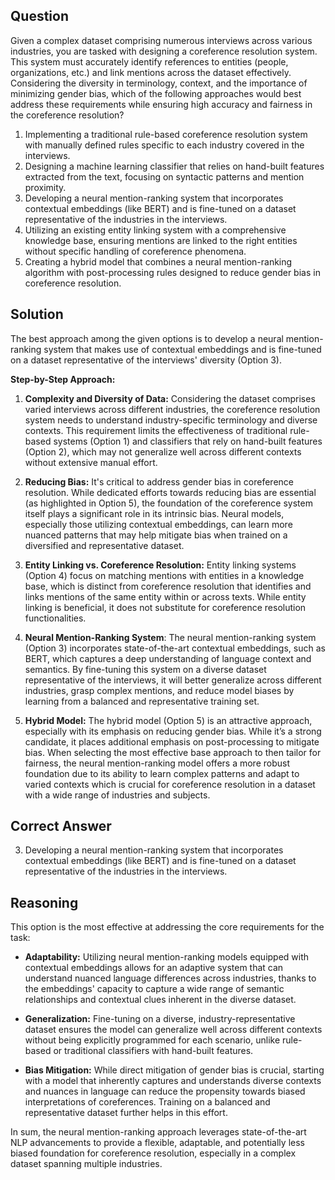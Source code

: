 ## Question
Given a complex dataset comprising numerous interviews across various industries, you are tasked with designing a coreference resolution system. This system must accurately identify references to entities (people, organizations, etc.) and link mentions across the dataset effectively. Considering the diversity in terminology, context, and the importance of minimizing gender bias, which of the following approaches would best address these requirements while ensuring high accuracy and fairness in the coreference resolution?

1. Implementing a traditional rule-based coreference resolution system with manually defined rules specific to each industry covered in the interviews.
2. Designing a machine learning classifier that relies on hand-built features extracted from the text, focusing on syntactic patterns and mention proximity.
3. Developing a neural mention-ranking system that incorporates contextual embeddings (like BERT) and is fine-tuned on a dataset representative of the industries in the interviews.
4. Utilizing an existing entity linking system with a comprehensive knowledge base, ensuring mentions are linked to the right entities without specific handling of coreference phenomena.
5. Creating a hybrid model that combines a neural mention-ranking algorithm with post-processing rules designed to reduce gender bias in coreference resolution.

## Solution
The best approach among the given options is to develop a neural mention-ranking system that makes use of contextual embeddings and is fine-tuned on a dataset representative of the interviews' diversity (Option 3). 

**Step-by-Step Approach:**
1. **Complexity and Diversity of Data:** Considering the dataset comprises varied interviews across different industries, the coreference resolution system needs to understand industry-specific terminology and diverse contexts. This requirement limits the effectiveness of traditional rule-based systems (Option 1) and classifiers that rely on hand-built features (Option 2), which may not generalize well across different contexts without extensive manual effort.
   
2. **Reducing Bias:** It's critical to address gender bias in coreference resolution. While dedicated efforts towards reducing bias are essential (as highlighted in Option 5), the foundation of the coreference system itself plays a significant role in its intrinsic bias. Neural models, especially those utilizing contextual embeddings, can learn more nuanced patterns that may help mitigate bias when trained on a diversified and representative dataset.

3. **Entity Linking vs. Coreference Resolution:** Entity linking systems (Option 4) focus on matching mentions with entities in a knowledge base, which is distinct from coreference resolution that identifies and links mentions of the same entity within or across texts. While entity linking is beneficial, it does not substitute for coreference resolution functionalities.

4. **Neural Mention-Ranking System**: The neural mention-ranking system (Option 3) incorporates state-of-the-art contextual embeddings, such as BERT, which captures a deep understanding of language context and semantics. By fine-tuning this system on a diverse dataset representative of the interviews, it will better generalize across different industries, grasp complex mentions, and reduce model biases by learning from a balanced and representative training set.

5. **Hybrid Model:** The hybrid model (Option 5) is an attractive approach, especially with its emphasis on reducing gender bias. While it’s a strong candidate, it places additional emphasis on post-processing to mitigate bias. When selecting the most effective base approach to then tailor for fairness, the neural mention-ranking model offers a more robust foundation due to its ability to learn complex patterns and adapt to varied contexts which is crucial for coreference resolution in a dataset with a wide range of industries and subjects.

## Correct Answer
3. Developing a neural mention-ranking system that incorporates contextual embeddings (like BERT) and is fine-tuned on a dataset representative of the industries in the interviews.

## Reasoning
This option is the most effective at addressing the core requirements for the task:

- **Adaptability:** Utilizing neural mention-ranking models equipped with contextual embeddings allows for an adaptive system that can understand nuanced language differences across industries, thanks to the embeddings' capacity to capture a wide range of semantic relationships and contextual clues inherent in the diverse dataset.

- **Generalization:** Fine-tuning on a diverse, industry-representative dataset ensures the model can generalize well across different contexts without being explicitly programmed for each scenario, unlike rule-based or traditional classifiers with hand-built features.

- **Bias Mitigation:** While direct mitigation of gender bias is crucial, starting with a model that inherently captures and understands diverse contexts and nuances in language can reduce the propensity towards biased interpretations of coreferences. Training on a balanced and representative dataset further helps in this effort.

In sum, the neural mention-ranking approach leverages state-of-the-art NLP advancements to provide a flexible, adaptable, and potentially less biased foundation for coreference resolution, especially in a complex dataset spanning multiple industries.